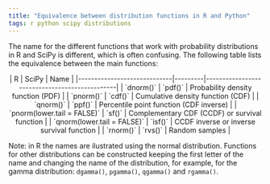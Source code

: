 ```yaml
---
title: "Equivalence between distribution functions in R and Python"
tags: r python scipy distributions
---
```


The name for the different functions that work with probability distributions in R and SciPy is different, which is often confusing. The following table lists the equivalence between the main functions:

<center>
| R                           | SciPy   | Name                                          |
|-----------------------------|---------|-----------------------------------------------|
| `dnorm()`                   | `pdf()` | Probability density function (PDF)            |
| `pnorm()`                   | `cdf()` | Cumulative density function (CDF)             |
| `qnorm()`                   | `ppf()` | Percentile point function (CDF inverse)       |
| `pnorm(lower.tail = FALSE)` | `sf()`  | Complementary CDF (CCDF) or survival function |
| `qnorm(lower.tail = FALSE)` | `isf()` | CCDF inverse or inverse survival function     |
| `rnorm()`                   | `rvs()` | Random samples                                |
</center>

Note: in R the names are ilustrated using the normal distribution. Functions for other distributions can be constructed keeping the first letter of the name and changing the name of the distribution, for example, for the gamma distribution: `dgamma()`, `pgamma()`, `qgamma()` and `rgamma()`.
